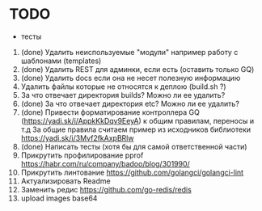 
TODO
====


-  тесты

1. (done) Удалить неиспользуемые "модули" например работу с шаблонами (templates)
2. (done) Удалить REST для админки, если есть (оставить только GQ)
3. (done) Удалить docs если она не несет полезную информацию
4. Удалить файлы которые не относятся к деплою (build.sh ?)
5. За что отвечает директория builds? Можно ли ее удалить?
6. (done) За что отвечает директория etc? Можно ли ее удалить?
7. (done) Привести форматирование контроллера GQ (https://yadi.sk/i/AppkKkDqv9EeyA) к общим правилам, переносы и т.д За общие правила считаем пример из исходников библиотеки https://yadi.sk/i/3Mvf2fkAxpBRlw
8. (done) Написать тесты (хотя бы для самой ответственной части)
9. Прикрутить профилирование pprof https://habr.com/ru/company/badoo/blog/301990/
10. Прикрутить линтование https://github.com/golangci/golangci-lint
11. Актуализировать Readme
12. Заменить редис https://github.com/go-redis/redis
14. upload images base64




